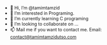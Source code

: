 - 👋 Hi, I’m @tamimtamzid
- 👀 I’m interested in Programing.
- 🌱 I’m currently learning C programing
- 💞️ I’m looking to collaborate on ...
- 📫 Mail me if you want to contact me.  Email:  contact@tamimtamzidutso.com

<!---
tamimtamzid/tamimtamzid is a ✨ special ✨ repository because its `README.md` (this file) appears on your GitHub profile.
You can click the Preview link to take a look at your changes.
--->
